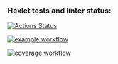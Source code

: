 ### Hexlet tests and linter status:
[![Actions Status](https://github.com/buldogic/frontend-project-46/workflows/hexlet-check/badge.svg)](https://github.com/buldogic/frontend-project-46/actions)


[![example workflow](https://github.com/buldogic/frontend-project-46/workflows/actions-check/badge.svg)](https://github.com/buldogic/frontend-project-46/actions/workflows/actions-check.yml)


[![coverage workflow](https://github.com/buldogic/frontend-project-46/workflows/test/coverage.svg)](https://github.com/buldogic/frontend-project-46/actions/workflows/test.yml)
